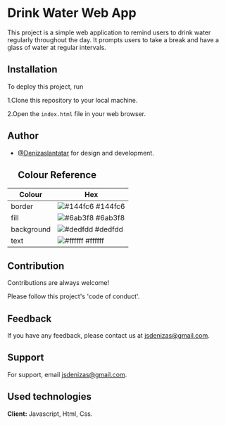
# Drink Water Web App

This project is a simple web application to remind users to drink water regularly throughout the day. It prompts users to take a break and have a glass of water at regular intervals.






  

  
## Installation
To deploy this project, run

1.Clone this repository to your local machine.

2.Open the `index.html` file in your web browser.




  

## Author

- [@Denizaslantatar](https://www.github.com/Denizaslantatar) for design and development.

  ## Colour Reference

| Colour             | Hex                                                                |
| ----------------- | ------------------------------------------------------------------ |
| border | ![#144fc6](https://fakeimg.pl/75x50/144fc6/144fc6) #144fc6 |
| fill | ![#6ab3f8](https://fakeimg.pl/75x50/6ab3f8/6ab3f8) #6ab3f8 |
| background | ![#dedfdd](https://fakeimg.pl/75x50/dedfdd/dedfdd) #dedfdd |
| text | ![#ffffff](https://fakeimg.pl/75x50/ffffff/fff) #ffffff | 









## Contribution

Contributions are always welcome!

Please follow this project's 'code of conduct'.

  

  

  

  

  
## Feedback

If you have any feedback, please contact us at jsdenizas@gmail.com.

  
    

  

  




    


  

  

  
  

  
## Support

For support, email jsdenizas@gmail.com.

## Used technologies

**Client:** Javascript, Html, Css.

  
  

  


  
